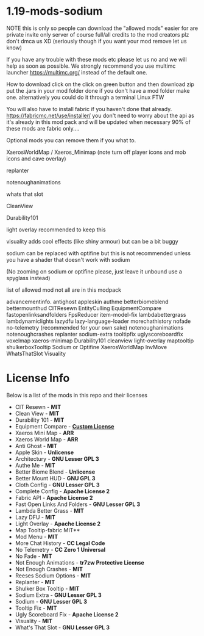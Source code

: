 # 1.19-mods-sodium
NOTE  this is only so people can download the "allowed mods" easier for are private invite only server of course full/all credits to the mod creators plz don't dmca us XD (seriously though if you want your mod remove let us know)

If you have any trouble with these mods etc please let us no and we will help as soon as possible.
We strongly recommend you use multimc launcher https://multimc.org/ instead of the default one.

How to download click on the click on green button and then download zip put the .jars in your mod folder done 
if you don't have a mod folder make one.
alternatively you could do it through a terminal Linux FTW

You will also have to install fabric if you haven't done that already.
https://fabricmc.net/use/installer/ you don't need to worry about the api as it's already in this mod pack and will be updated when necessary 
90% of these mods are fabric only....

Optional mods you can remove them if you what to.

XaerosWorldMap / Xaeros_Minimap (note turn off player icons and mob icons and cave overlay)

replanter

notenoughanimations

whats that slot

CleanView

Durability101 

light overlay recommended to keep this

visuality adds cool effects (like shiny armour) but can be a bit buggy

sodium can be replaced with optifine but this is not recommended unless you have a shader that doesn't work with sodium 

(No zooming on sodium or optifine please, just leave it unbound use a spyglass instead)

list of allowed mod not all are in this modpack 

advancementinfo.
antighost
appleskin
authme
betterbiomeblend
bettermounthud
CITResewn
EntityCulling
EquipmentCompare
fastopenlinksandfolders
FpsReducer
item-model-fix
lambdabettergrass
lambdynamiclights
lazydfu
lazy-language-loader
morechathistory
nofade
no-telemetry (recommended for your own sake)
notenoughanimations
notenoughcrashes
replanter
sodium-extra
tooltipfix
uglyscoreboardfix
voxelmap
xaeros-minimap
Durability101
cleanview
light-overlay
maptooltip
shulkerboxTooltip
Sodium or Optifine 
XaerosWorldMap
InvMove
WhatsThatSlot
Visuality

# License Info
Below is a list of the mods in this repo and their licenses

* CIT Resewn - **MIT**
* Clean View - **MIT**
* Durability 101 - **MIT**
* Equipment Compare - **[Custom License](https://github.com/AHilyard/EquipmentCompare/blob/main/LICENSE)**
* Xaeros Mini Map - **ARR**
* Xaeros World Map - **ARR**
* Anti Ghost - **MIT**
* Apple Skin - **Unlicense**
* Architectury - **GNU Lesser GPL 3**
* Authe Me - **MIT**
* Better Biome Blend - **Unlicense**
* Better Mount HUD - **GNU GPL 3**
* Cloth Config - **GNU Lesser GPL 3**
* Complete Config - **Apache License 2**
* Fabric API - **Apache License 2**
* Fast Open Links And Folders - **GNU Lesser GPL 3**
* Lambda Better Grass - **MIT**
* Lazy DFU - **MIT**
* Light Overlay - **Apache License 2**
* Map Tooltip-fabric MIT**
* Mod Menu - **MIT**
* More Chat History - **CC Legal Code**
* No Telemetry - **CC Zero 1 Universal**
* No Fade - **MIT**
* Not Enough Animations - **tr7zw Protective License**
* Not Enough Crashes - **MIT**
* Reeses Sodium Options - **MIT**
* Replanter - **MIT**
* Shulker Box Tooltip - **MIT**
* Sodium Extra - **GNU Lesser GPL 3**
* Sodium - **GNU Lesser GPL 3**
* Tooltip Fix - **MIT**
* Ugly Scoreboard Fix - **Apache License 2**
* Visuality - **MIT**
* What's That Slot - **GNU Lesser GPL 3**
